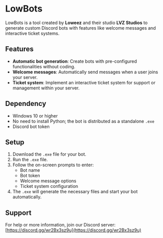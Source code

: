 # LowBots

LowBots is a tool created by **Loweez** and their studio **LVZ Studios** to generate custom Discord bots with features like welcome messages and interactive ticket systems.

## Features

- **Automatic bot generation**: Create bots with pre-configured functionalities without coding.
- **Welcome messages**: Automatically send messages when a user joins your server.
- **Ticket system**: Implement an interactive ticket system for support or management within your server.

## Dependency

- Windows 10 or higher
- No need to install Python; the bot is distributed as a standalone `.exe`
- Discord bot token

## Setup

1. Download the `.exe` file for your bot.
2. Run the `.exe` file.
3. Follow the on-screen prompts to enter:
    - Bot name
    - Bot token
    - Welcome message options
    - Ticket system configuration
4. The `.exe` will generate the necessary files and start your bot automatically.

## Support

For help or more information, join our Discord server: [https://discord.gg/wr2Bx3sz9u](https://discord.gg/wr2Bx3sz9u)

